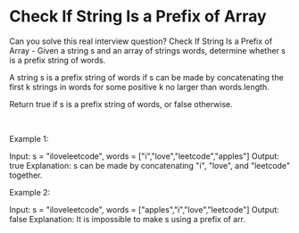 # Check If String Is a Prefix of Array

Can you solve this real interview question? Check If String Is a Prefix of Array - Given a string s and an array of strings words, determine whether s is a prefix string of words.

A string s is a prefix string of words if s can be made by concatenating the first k strings in words for some positive k no larger than words.length.

Return true if s is a prefix string of words, or false otherwise.

 

Example 1:


Input: s = "iloveleetcode", words = ["i","love","leetcode","apples"]
Output: true
Explanation:
s can be made by concatenating "i", "love", and "leetcode" together.


Example 2:


Input: s = "iloveleetcode", words = ["apples","i","love","leetcode"]
Output: false
Explanation:
It is impossible to make s using a prefix of arr.